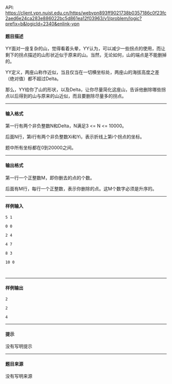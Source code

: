 API: https://client.vpn.nuist.edu.cn/https/webvpn893ff9021738b0357186c0f23fc2aed6e24ca283e886022bc5d861ea12f03963/v1/problem/logic?prefix=b&logicId=2340&enlink-vpn

#### 题目描述

YY面对一座复杂的山，觉得看着头晕，YY认为，可以减少一些拐点的使用，而让剩下的拐点描述的山形状近似于原来的山。当然，无论如何，山的端点是不能删掉的。

YY定义，两座山称作近似，当且仅当在一切横坐标处，两座山的海拔高度之差（绝对值）都不超过Delta。

那么，YY给你了山的形状，以及Delta，让你尽量简化这座山，告诉他删除哪些拐点以后得到的山与原来的山近似，而且要删除尽量多的拐点。

---

#### 输入格式

第一行有两个非负整数N和Delta，N满足3 <= N <= 10000。

后面N行，第i行有两个非负整数Xi和Yi，表示折线上第i个拐点的坐标。

题中所有坐标都在0到20000之间。

---

#### 输出格式

第一行一个正整数M，即你删去的点的个数。

后面有M行，每行一个正整数，表示你删除的点。这M个数字必须是升序的。

---

#### 样例输入
```
5 1

0 0

2 4

4 7

8 3

10 0



```

---

#### 样例输出
```
2

2

4

```

---

#### 提示

没有写明提示

---

#### 题目来源

没有写明来源
